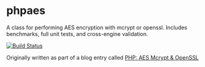 phpaes
======

A class for performing AES encryption with mcrypt or openssl.
Includes benchmarks, full unit tests, and cross-engine validation.

[![Build Status](https://travis-ci.org/chuyskywalker/phpaes.svg?branch=master)](https://travis-ci.org/chuyskywalker/phpaes)

Originally written as part of a blog entry called [PHP: AES Mcrypt & OpenSSL](http://jrm.cc/posts/php-aes-openssl/)
